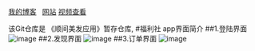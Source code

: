 
[我的博客](http://m.blog.csdn.net/blog/index?username=guzuoi)  
[网站](https://hubangmao.github.io/)
[视频查看](http://v.youku.com/v_show/id_XMTY5NTYxMzE0NA==.html?from=y1.7-2)

该Git仓库是 《顺间美发应用》暂存仓库,
#福利社 app界面简介
##1.登陆界面
![image](https://github.com/hubangmao/FuLiCenter/tree/fulicenter/image/fuli_login.jpg)
##2.发现界面
![image](https://github.com/hubangmao/FuLiCenter/tree/fulicenter/image/goos_info.jpg)
##3.订单界面
![image](https://github.com/hubangmao/FuLiCenter/tree/fulicenter/image/new_goos.jpg)



